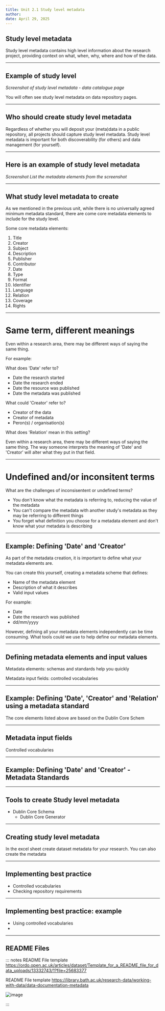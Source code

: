 ```yaml
---
title: Unit 2.1 Study level metadata
author: 
date: April 29, 2025
---
```

## Study level metadata

Study level metadata contains high level information about the research project, providing context on what, when, why, where and how of the data.

---
## Example of study level

_Screenshot of study level metadata - data catalogue page_

You will often see study level metadata on data repository pages.

---
## Who should create study level metadata

Regardless of whether you will deposit your (meta)data in a public repository, all projects should capture study level metadata.
Study level metadata is important for both discoverability (for others) and data management (for yourself).

---
## Here is an example of study level metadata

_Screenshot_
_List the metadata elements from the screenshot_

---
## What study level metadata to create

As we mentioned in the previous unit, while there is no universally agreed minimum metadata standard, there are come core metadata elements to include for the study level.

Some core metadata elements:

1. Title	
2. Creator	
3. Subject	
4. Description	
5. Publisher	
6. Contributor
7. Date
8. Type
9. Format
10. Identifier
11. Language
12. Relation
13. Coverage
14. Rights

---
# Same term, different meanings 

Even within a research area, there may be different ways of saying the same thing. 

For example: 

What does 'Date' refer to?
- Date the research started
- Date the research ended
- Date the resource was published
- Date the metadata was published

What could 'Creator' refer to?
- Creator of the data
- Creator of metadata
- Peron(s) / organisation(s)

What does 'Relation' mean in this setting?

Even within a research area, there may be different ways of saying the same thing. The way someone interprets the meaning of 'Date' and 'Creator' will alter what they put in that field.

---
# Undefined and/or inconsitent terms

What are the challenges of inconsisentent or undefined terms?
- You don't know what the metadata is referring to, reducing the value of the metadata
- You can't compare the metadata with another study's metadata as they may be referring to different things
- You forget what definition you choose for a metadata element and don't know what your metadata is describing

---
## Example: Defining 'Date' and 'Creator'

As part of the metadata creation, it is important to define what your metadata elements are.

You can create this yourself, creating a metadata scheme that defines:
- Name of the metadata element
- Description of what it describes
- Valid input values

For example:
- Date
- Date the research was published
- dd/mm/yyyy

However, defining all your metadata elements independently can be time consuming. 
What tools could we use to help define our metadata elements.

---
## Defining metadata elements and input values

Metadata elements: schemas and standards help you quickly 

Metadata input fields: controlled vocabularies  

---
## Example: Defining 'Date', 'Creator' and 'Relation' using a metadata standard

The core elements listed above are based on the Dublin Core Schem

---
## Metadata input fields

Controlled vocabularies

---
## Example: Defining 'Date' and 'Creator' - Metadata Standards




---

## Tools to create Study level metadata
 
 - Dublin Core Schema
   - Dublin Core Generator
   
---

## Creating study level metadata

In the excel sheet create dataset metadata for your research.
You can also create the metadata 

---

## Implementing best practice 

- Controlled vocabularies
- Checking repository requirements

---

## Implementing best practice: example 

- Using controlled vocabularies
- 

---

## README Files



::: notes
README File template https://ordo.open.ac.uk/articles/dataset/Template_for_a_README_file_for_data_uploads/13332743/1?file=25683377

README File template
https://library.bath.ac.uk/research-data/working-with-data/data-documentation-metadata

![image](https://github.com/user-attachments/assets/9e151c89-e8e7-4304-b953-7b1f18083e41)

:::
